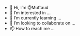 - 👋 Hi, I’m @Muftaud
- 👀 I’m interested in ...
- 🌱 I’m currently learning ...
- 💞️ I’m looking to collaborate on ...
- 📫 How to reach me ...

<!---
Muftaud/Muftaud is a ✨ special ✨ repository because its `README.md` (this file) appears on your GitHub profile.
You can click the Preview link to take a look at your changes.
--->
